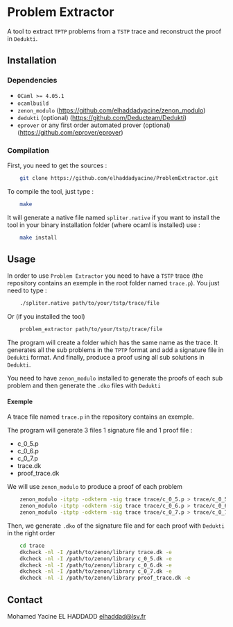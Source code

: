 
# Problem Extractor

A tool to extract `TPTP` problems from a `TSTP` trace and reconstruct the proof in `Dedukti`.

## Installation
    
### Dependencies

- `OCaml >= 4.05.1`
- `ocamlbuild`
- `zenon_modulo` (https://github.com/elhaddadyacine/zenon_modulo)
- `dedukti` (optional) (https://github.com/Deducteam/Dedukti)
- `eprover` or any first order automated prover (optional) (https://github.com/eprover/eprover)

### Compilation

First, you need to get the sources :
```bash
    git clone https://github.com/elhaddadyacine/ProblemExtractor.git
```
To compile the tool, just type :

```bash
    make
```
It will generate a native file named `spliter.native` if you want to install the tool in your binary installation folder (where ocaml is installed) use :

```bash
    make install
```

## Usage

In order to use `Problem Extractor` you need to have a `TSTP` trace (the repository contains an exemple in the root folder named `trace.p`).
You just need to type :
```bash
    ./spliter.native path/to/your/tstp/trace/file
```

Or (if you installed the tool)
```bash
    problem_extractor path/to/your/tstp/trace/file
```

The program will create a folder which has the same name as the trace.
It generates all the sub problems in the `TPTP` format and add a signature file in `Dedukti` format.
And finally, produce a proof using all sub solutions in `Dedukti`.

You need to have `zenon_modulo` installed to generate the proofs of each sub problem and then generate the `.dko` files with `Dedukti`
#### Exemple

A trace file named `trace.p` in the repository contains an exemple.

The program will generate 3 files 1 signature file and 1 proof file :
- c_0_5.p
- c_0_6.p
- c_0_7.p
- trace.dk
- proof_trace.dk

We will use `zenon_modulo` to produce a proof of each problem
```bash
    zenon_modulo -itptp -odkterm -sig trace trace/c_0_5.p > trace/c_0_5.dk
    zenon_modulo -itptp -odkterm -sig trace trace/c_0_6.p > trace/c_0_6.dk
    zenon_modulo -itptp -odkterm -sig trace trace/c_0_7.p > trace/c_0_7.dk
```

Then, we generate `.dko` of the signature file and for each proof with `Dedukti` in the right order
```bash
    cd trace
    dkcheck -nl -I /path/to/zenon/library trace.dk -e
    dkcheck -nl -I /path/to/zenon/library c_0_5.dk -e
    dkcheck -nl -I /path/to/zenon/library c_0_6.dk -e
    dkcheck -nl -I /path/to/zenon/library c_0_7.dk -e
    dkcheck -nl -I /path/to/zenon/library proof_trace.dk -e
```

## Contact

Mohamed Yacine EL HADDADD <elhaddad@lsv.fr>
